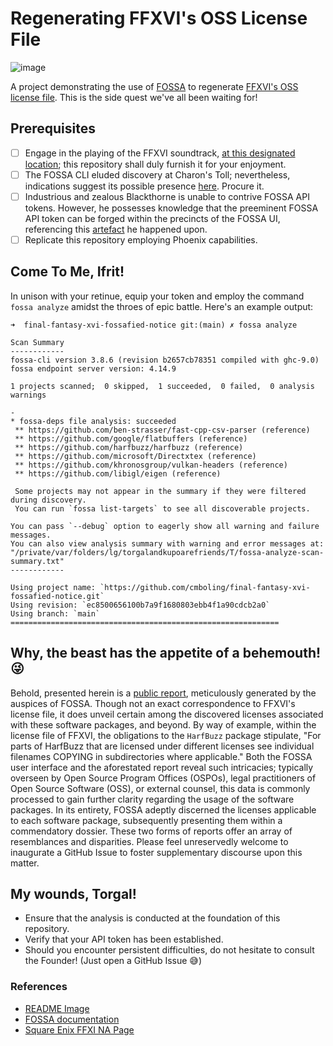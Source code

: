 # Regenerating FFXVI's OSS License File

![image](https://github.com/cmboling/final-fantasy-xvi-fossafied-notice/assets/1427948/09a0d519-52d8-44b8-ab0f-d4decd02c20b)

A project demonstrating the use of [FOSSA](https://fossa.com/) to regenerate [FFXVI's OSS license file](https://www.youtube.com/shorts/upOlWzI2jlQ). This is the side quest we've all been waiting for!

## Prerequisites

 - [ ] Engage in the playing of the FFXVI soundtrack, [at this designated location](https://www.youtube.com/watch?v=58lNeY2Gpqk&list=PLFHRxdgR3MH8JOUcavLuNgfCTzkXCjUQQ&index=3); this repository shall duly furnish it for your enjoyment.
 - [ ] The FOSSA CLI eluded discovery at Charon's Toll; nevertheless, indications suggest its possible presence [here](https://github.com/fossas/fossa-cli). Procure it.
 - [ ] Industrious and zealous Blackthorne is unable to contrive FOSSA API tokens. However, he possesses knowledge that the preeminent FOSSA API token can be forged within the precincts of the FOSSA UI, referencing this [artefact](https://docs.fossa.com/docs/api-reference#push-only-api-token) he happened upon.
 - [ ] Replicate this repository employing Phoenix capabilities.
 
 ## Come To Me, Ifrit!
 
 In unison with your retinue, equip your token and employ the command `fossa analyze` amidst the throes of epic battle. Here's an example output:

 ```
➜  final-fantasy-xvi-fossafied-notice git:(main) ✗ fossa analyze

Scan Summary
------------
fossa-cli version 3.8.6 (revision b2657cb78351 compiled with ghc-9.0)
fossa endpoint server version: 4.14.9

1 projects scanned;  0 skipped,  1 succeeded,  0 failed,  0 analysis warnings

-
* fossa-deps file analysis: succeeded
  ** https://github.com/ben-strasser/fast-cpp-csv-parser (reference)
  ** https://github.com/google/flatbuffers (reference)
  ** https://github.com/harfbuzz/harfbuzz (reference)
  ** https://github.com/microsoft/Directxtex (reference)
  ** https://github.com/khronosgroup/vulkan-headers (reference)
  ** https://github.com/libigl/eigen (reference)

  Some projects may not appear in the summary if they were filtered during discovery.
  You can run `fossa list-targets` to see all discoverable projects.

You can pass `--debug` option to eagerly show all warning and failure messages.
You can also view analysis summary with warning and error messages at: "/private/var/folders/lg/torgalandkupoarefriends/T/fossa-analyze-scan-summary.txt"
------------

Using project name: `https://github.com/cmboling/final-fantasy-xvi-fossafied-notice.git`
Using revision: `ec8500656100b7a9f1680803ebb4f1a90cdcb2a0`
Using branch: `main`
============================================================
```

## Why, the beast has the appetite of a behemouth! 😜

Behold, presented herein is a [public report](https://app.fossa.com/reports/cf26a84d-fd9a-41ed-8f7f-1728a97b92e3), meticulously generated by the auspices of FOSSA. Though not an exact correspondence to FFXVI's license file, it does unveil certain among the discovered licenses associated with these software packages, and beyond. By way of example, within the license file of FFXVI, the obligations to the `HarfBuzz` package stipulate, "For parts of HarfBuzz that are licensed under different licenses see individual filenames COPYING in subdirectories where applicable." Both the FOSSA user interface and the aforestated report reveal such intricacies; typically overseen by Open Source Program Offices (OSPOs), legal practitioners of Open Source Software (OSS), or external counsel, this data is commonly processed to gain further clarity regarding the usage of the software packages. In its entirety, FOSSA adeptly discerned the licenses applicable to each software package, subsequently presenting them within a commendatory dossier. These two forms of reports offer an array of resemblances and disparities. Please feel unreservedly welcome to inaugurate a GitHub Issue to foster supplementary discourse upon this matter.

## My wounds, Torgal!

- Ensure that the analysis is conducted at the foundation of this repository.
- Verify that your API token has been established.
- Should you encounter persistent difficulties, do not hesitate to consult the Founder! (Just open a GitHub Issue 😅)


### References
- [README Image](https://finishing-touch.tumblr.com/post/716624527409496064/all-aboard-the-ffxvi-hype-train)
- [FOSSA documentation](https://docs.fossa.com)
- [Square Enix FFXI NA Page](https://na.finalfantasyxvi.com/)
